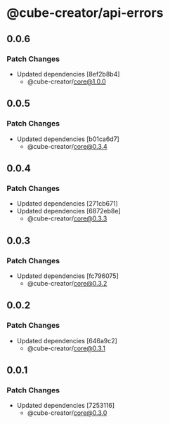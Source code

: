 # @cube-creator/api-errors

## 0.0.6

### Patch Changes

- Updated dependencies [8ef2b8b4]
  - @cube-creator/core@1.0.0

## 0.0.5

### Patch Changes

- Updated dependencies [b01ca6d7]
  - @cube-creator/core@0.3.4

## 0.0.4

### Patch Changes

- Updated dependencies [271cb671]
- Updated dependencies [6872eb8e]
  - @cube-creator/core@0.3.3

## 0.0.3

### Patch Changes

- Updated dependencies [fc796075]
  - @cube-creator/core@0.3.2

## 0.0.2

### Patch Changes

- Updated dependencies [646a9c2]
  - @cube-creator/core@0.3.1

## 0.0.1

### Patch Changes

- Updated dependencies [7253116]
  - @cube-creator/core@0.3.0
